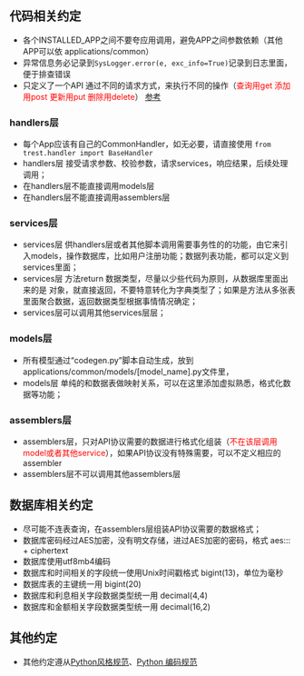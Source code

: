 ## 代码相关约定
* 各个INSTALLED_APP之间不要夸应用调用，避免APP之间参数依赖（其他APP可以依 applications/common）
* 异常信息务必记录到`SysLogger.error(e, exc_info=True)`记录到日志里面，便于排查错误
* 只定义了一个API 通过不同的请求方式，来执行不同的操作（<span style="color:red;">查询用get 添加用post 更新用put 删除用delete</span>） [参考](https://blog.csdn.net/dxftctcdtc/article/details/9197639)

### handlers层
* 每个App应该有自己的CommonHandler，如无必要，请直接使用 ` from trest.handler import BaseHandler `
* handlers层 接受请求参数、校验参数，请求services，响应结果，后续处理调用；
* 在handlers层不能直接调用models层
* 在handlers层不能直接调用assemblers层

### services层
* services层 供handlers层或者其他脚本调用需要事务性的的功能，由它来引入models，操作数据库，比如用户注册功能；数据列表功能，都可以定义到services里面；
* services层 方法return 数据类型，尽量以少些代码为原则，从数据库里面出来的是 对象，就直接返回，不要特意转化为字典类型了；如果是方法从多张表里面聚合数据，返回数据类型根据事情情况确定；
* services层可以调用其他services层层；

### models层
* 所有模型通过“codegen.py”脚本自动生成，放到 applications/common/models/[model_name].py文件里，
* models层 单纯的和数据表做映射关系，可以在这里添加虚拟熟悉，格式化数据等功能；

### assemblers层
* assemblers层，只对API协议需要的数据进行格式化组装（<span style="color: red;">不在该层调用model或者其他service</span>），如果API协议没有特殊需要，可以不定义相应的assembler
* assemblers层不可以调用其他assemblers层


## 数据库相关约定
* 尽可能不连表查询，在assemblers层组装API协议需要的数据格式；
* 数据库密码经过AES加密，没有明文存储，进过AES加密的密码，格式 aes::: + ciphertext
* 数据库使用utf8mb4编码
* 数据库和时间相关的字段统一使用Unix时间戳格式 bigint(13)，单位为毫秒
* 数据库表的主键统一用 bigint(20)
* 数据库和利息相关字段数据类型统一用 decimal(4,4)
* 数据库和金额相关字段数据类型统一用 decimal(16,2)

## 其他约定
* 其他约定遵从[Python风格规范](http://zh-google-styleguide.readthedocs.io/en/latest/google-python-styleguide/python_language_rules/)、[Python 编码规范](http://liyangliang.me/posts/2015/08/simple-python-style-guide/)
